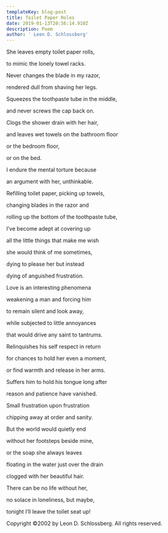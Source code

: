```yaml
---
templateKey: blog-post
title: Toilet Paper Roles
date: 2019-01-13T20:56:14.910Z
description: Poem
author: ' Leon D. Schlossberg'
---
```

She leaves empty toilet paper rolls,

to mimic the lonely towel racks.

Never changes the blade in my razor,

rendered dull from shaving her legs.

Squeezes the toothpaste tube in the middle,

and never screws the cap back on.

Clogs the shower drain with her hair,

and leaves wet towels on the bathroom floor

or the bedroom floor,

or on the bed.



I endure the mental torture because

an argument with her, unthinkable.

Refilling toilet paper, picking up towels,

changing blades in the razor and

rolling up the bottom of the toothpaste tube,

I’ve become adept at covering up

all the little things that make me wish

she would think of me sometimes,

dying to please her but instead

dying of anguished frustration.



Love is an interesting phenomena

weakening a man and forcing him

to remain silent and look away,

while subjected to little annoyances

that would drive any saint to tantrums.

Relinquishes his self respect in return

for chances to hold her even a moment,

or find warmth and release in her arms.

Suffers him to hold his tongue long after

reason and patience have vanished.



Small frustration upon frustration

chipping away at order and sanity.

But the world would quietly end

without her footsteps beside mine,

or the soap she always leaves

floating in the water just over the drain

clogged with her beautiful hair.

There can be no life without her,

no solace in loneliness, but maybe,

tonight I’ll leave the toilet seat up!





Copyright ©2002 by Leon D. Schlossberg. All rights reserved.
